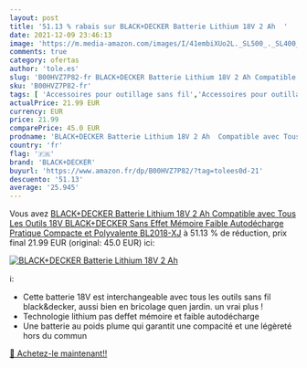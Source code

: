 ```yaml
---
layout: post
title: '51.13 % rabais sur BLACK+DECKER Batterie Lithium 18V 2 Ah  '
date: 2021-12-09 23:46:13
image: 'https://m.media-amazon.com/images/I/41embiXUo2L._SL500_._SL400_.jpg'
comments: true
category: ofertas
author: 'tole.es'
slug: 'B00HVZ7P82-fr BLACK+DECKER Batterie Lithium 18V 2 Ah Compatible avec...'
sku: 'B00HVZ7P82-fr'
tags: [ 'Accessoires pour outillage sans fil','Accessoires pour outillage électroportatif','Bricolage','Outillage à main et électroportatif','Packs batterie pour outils sans fil','black+decker', ]
actualPrice: 21.99 EUR
currency: EUR
price: 21.99
comparePrice: 45.0 EUR
prodname: 'BLACK+DECKER Batterie Lithium 18V 2 Ah  Compatible avec Tous Les Outils 18V BLACK+DECKER  Sans Effet Mémoire  Faible Autodécharge  Pratique  Compacte et Polyvalente  BL2018-XJ'
country: 'fr'
flag: '🇫🇷'
brand: 'BLACK+DECKER'
buyurl: 'https://www.amazon.fr/dp/B00HVZ7P82/?tag=tolees0d-21'
descuento: '51.13'
average: '25.945'
---
```


Vous avez [BLACK+DECKER Batterie Lithium 18V 2 Ah  Compatible avec Tous Les Outils 18V BLACK+DECKER  Sans Effet Mémoire  Faible Autodécharge  Pratique  Compacte et Polyvalente  BL2018-XJ](https://www.amazon.fr/dp/B00HVZ7P82/?tag=tolees0d-21)  à  51.13 % de réduction, prix final  21.99 EUR (original: 45.0 EUR) ici:

[![BLACK+DECKER Batterie Lithium 18V 2 Ah  ](https://m.media-amazon.com/images/I/41embiXUo2L._SL500_._SL400_.jpg)](https://www.amazon.fr/dp/B00HVZ7P82/?tag=tolees0d-21)

ℹ️:

- Cette batterie 18V est interchangeable avec tous les outils sans fil black&decker, aussi bien en bricolage quen jardin. un vrai plus !
- Technologie lithium pas deffet mémoire et faible autodécharge
- Une batterie au poids plume qui garantit une compacité et une légèreté hors du commun

[🛒 Achetez-le maintenant!!](https://www.amazon.fr/dp/B00HVZ7P82/?tag=tolees0d-21)

